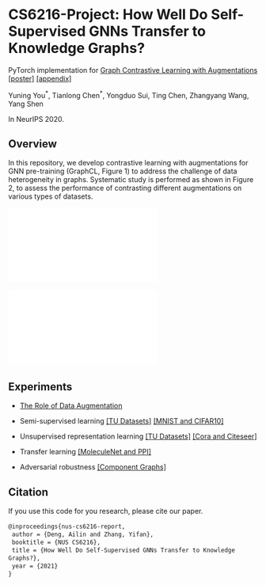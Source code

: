 # CS6216-Project: How Well Do Self-Supervised GNNs Transfer to Knowledge Graphs?

PyTorch implementation for [Graph Contrastive Learning with Augmentations](https://arxiv.org/abs/2010.13902) [[poster]](https://yyou1996.github.io/files/neurips2020_graphcl_poster.pdf) [[appendix]](https://yyou1996.github.io/files/neurips2020_graphcl_supplement.pdf)

Yuning You<sup>\*</sup>, Tianlong Chen<sup>\*</sup>, Yongduo Sui, Ting Chen, Zhangyang Wang, Yang Shen

In NeurIPS 2020.

## Overview

In this repository, we develop contrastive learning with augmentations for GNN pre-training (GraphCL, Figure 1) to address the challenge of data heterogeneity in graphs.
Systematic study is performed as shown in Figure 2, to assess the performance of contrasting different augmentations on various types of datasets.

![](./Framework.pdf) 
 


![](./data_augmentation.pdf)

## Experiments

* [The Role of Data Augmentation](https://github.com/Shen-Lab/GraphCL/tree/master/semisupervised_TU#exploring-the-role-of-data-augmentation-in-graphcl)

* Semi-supervised learning [[TU Datasets]](https://github.com/Shen-Lab/GraphCL/tree/master/semisupervised_TU#graphcl-with-sampled-augmentations) [[MNIST and CIFAR10]](https://github.com/Shen-Lab/GraphCL/tree/master/semisupervised_MNIST_CIFAR10)

* Unsupervised representation learning [[TU Datasets]](https://github.com/Shen-Lab/GraphCL/tree/master/unsupervised_TU) [[Cora and Citeseer]](https://github.com/Shen-Lab/GraphCL/tree/master/unsupervised_Cora_Citeseer)

* Transfer learning [[MoleculeNet and PPI]](https://github.com/Shen-Lab/GraphCL/tree/master/transferLearning_MoleculeNet_PPI)

* Adversarial robustness [[Component Graphs]](https://github.com/Shen-Lab/GraphCL/tree/master/adversarialRobustness_Component)

## Citation

If you use this code for you research, please cite our paper.

```
@inproceedings{nus-cs6216-report,
 author = {Deng, Ailin and Zhang, Yifan},
 booktitle = {NUS CS6216},  
 title = {How Well Do Self-Supervised GNNs Transfer to Knowledge Graphs?}, 
 year = {2021}
}
```

